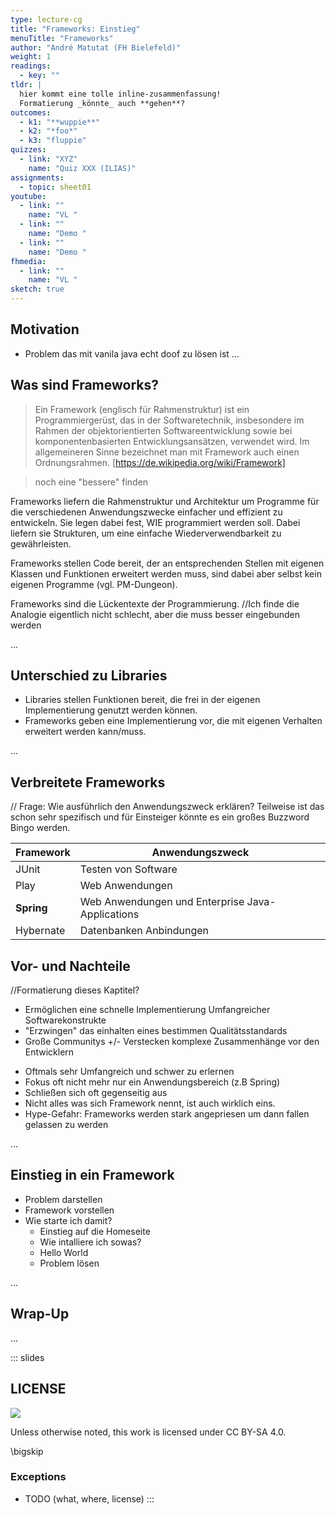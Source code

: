 ```yaml
---
type: lecture-cg
title: "Frameworks: Einstieg"
menuTitle: "Frameworks"
author: "André Matutat (FH Bielefeld)"
weight: 1
readings:
  - key: ""
tldr: |
  hier kommt eine tolle inline-zusammenfassung!
  Formatierung _könnte_ auch **gehen**?
outcomes:
  - k1: "**wuppie**"
  - k2: "*foo*"
  - k3: "fluppie"
quizzes:
  - link: "XYZ"
    name: "Quiz XXX (ILIAS)"
assignments:
  - topic: sheet01
youtube:
  - link: ""
    name: "VL "
  - link: ""
    name: "Demo "
  - link: ""
    name: "Demo "
fhmedia:
  - link: ""
    name: "VL "
sketch: true
---
```



## Motivation
- Problem das mit vanila java echt doof zu lösen ist
...

## Was sind Frameworks?


> Ein Framework (englisch für Rahmenstruktur) ist ein Programmiergerüst, das in der Softwaretechnik, insbesondere im Rahmen der objektorientierten Softwareentwicklung sowie bei komponentenbasierten Entwicklungsansätzen, verwendet wird. Im allgemeineren Sinne bezeichnet man mit Framework auch einen Ordnungsrahmen. [https://de.wikipedia.org/wiki/Framework]

> noch eine "bessere" finden



Frameworks liefern die Rahmenstruktur und Architektur um Programme für die verschiedenen Anwendungszwecke einfacher und effizient zu entwickeln. Sie legen dabei fest, WIE programmiert werden soll. Dabei liefern sie Strukturen, um eine einfache Wiederverwendbarkeit zu gewährleisten.  

Frameworks stellen Code bereit, der an entsprechenden Stellen mit eigenen Klassen und Funktionen erweitert werden muss, sind dabei aber selbst kein eigenen Programme (vgl. PM-Dungeon).  

Frameworks sind die Lückentexte der Programmierung. //Ich finde die Analogie eigentlich nicht schlecht, aber die muss besser eingebunden werden

...

## Unterschied zu Libraries 

- Libraries stellen Funktionen bereit, die frei in der eigenen Implementierung genutzt werden können.
- Frameworks geben eine Implementierung vor, die mit eigenen Verhalten erweitert werden kann/muss. 

...

## Verbreitete Frameworks

// Frage: Wie ausführlich den Anwendungszweck erklären? Teilweise ist das schon sehr spezifisch und für Einsteiger könnte es ein großes Buzzword Bingo werden. 

| Framework | Anwendungszweck |
| --------- | --------------- |
| JUnit     | Testen von Software| 
| Play      | Web Anwendungen |
| **Spring**    | Web Anwendungen und Enterprise Java-Applications|
| Hybernate | Datenbanken Anbindungen    |


## Vor- und Nachteile
//Formatierung dieses Kaptitel? 
+ Ermöglichen eine schnelle Implementierung Umfangreicher Softwarekonstrukte
+ "Erzwingen" das einhalten eines bestimmen Qualitätsstandards 
+ Große Communitys 
+/- Verstecken komplexe Zusammenhänge vor den Entwicklern
- Oftmals sehr Umfangreich und schwer zu erlernen
- Fokus oft nicht mehr nur ein Anwendungsbereich (z.B Spring)
- Schließen sich oft gegenseitig aus
- Nicht alles was sich Framework nennt, ist auch wirklich eins. 
- Hype-Gefahr: Frameworks werden stark angepriesen um dann fallen gelassen zu werden

...



## Einstieg in ein Framework
- Problem darstellen
- Framework vorstellen
- Wie starte ich damit? 
  - Einstieg auf die Homeseite
  - Wie intalliere ich sowas?
  - Hello World 
  - Problem lösen

...

## Wrap-Up
...







<!-- DO NOT REMOVE - THIS IS A LAST SLIDE TO INDICATE THE LICENSE AND POSSIBLE EXCEPTIONS (IMAGES, ...). -->
::: slides
## LICENSE
![](https://licensebuttons.net/l/by-sa/4.0/88x31.png)

Unless otherwise noted, this work is licensed under CC BY-SA 4.0.

\bigskip

### Exceptions
*   TODO (what, where, license)
:::
